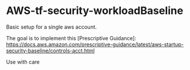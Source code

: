 # AWS-tf-security-workloadBaseline

Basic setup for a single aws account.

The goal is to implement this [Prescriptive Guidance]: <https://docs.aws.amazon.com/prescriptive-guidance/latest/aws-startup-security-baseline/controls-acct.html>

Use with care
